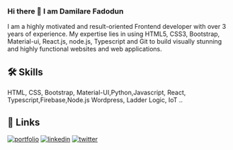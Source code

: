### Hi there 👋 I am Damilare Fadodun


I am a highly motivated and result-oriented Frontend developer with over 3 years of experience. My expertise lies in using HTML5, CSS3, Bootstrap, Material-ui, React.js, node.js, Typescript and Git to build visually stunning and highly functional websites and web applications.

## 🛠 Skills
 HTML, CSS, Bootstrap, Material-UI,Python,Javascript, React, Typescript,Firebase,Node.js Wordpress, Ladder Logic, IoT ..


## 🔗 Links
[![portfolio](https://img.shields.io/badge/my_portfolio-000?style=for-the-badge&logo=ko-fi&logoColor=white)](https://www.linkedin.com/in/damilare-fadodun-34a160138/)
[![linkedin](https://img.shields.io/badge/linkedin-0A66C2?style=for-the-badge&logo=linkedin&logoColor=white)](https://www.linkedin.com/in/damilare-fadodun-34a160138/)
[![twitter](https://img.shields.io/badge/twitter-1DA1F2?style=for-the-badge&logo=twitter&logoColor=white)](https://twitter.com/DFadodun)


